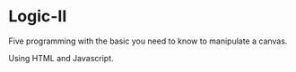 # Logic-II

Five programming with the basic you need to know to manipulate a canvas. 

Using HTML and Javascript.